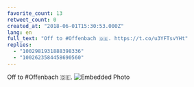 ```yaml
---
favorite_count: 13
retweet_count: 0
created_at: "2018-06-01T15:30:53.000Z"
lang: en
full_text: "Off to #Offenbach 🇩🇪. https://t.co/u3YFTsvYHt"
replies:
  - "1002981931888398336"
  - "1002623584458690560"
---
```


Off to #Offenbach 🇩🇪.
![Embedded Photo](https://twitter-media-coderbyheart.s3.eu-north-1.amazonaws.com/1002573203812864000-DenbABaXUAIEZ1h.jpg)
